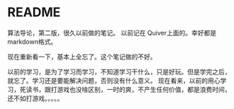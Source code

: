 

# README

算法导论，第二版，很久以前做的笔记。 以前记在 Quiver上面的。幸好都是markdown格式。

现在重新看一下，基本上全忘了。这个笔记做的不好。

以前的学习，是为了学习而学习，不知道学习干什么，只是好玩。但是学完之后，就忘了。学习还是要能解决问题，否则没有什么意义。 现在看来，以前的用心学习，死读书，跟打游戏也没啥区别，一时的爽，不产生任何价值，都是浪费时间，还不如打游戏。。。。。
